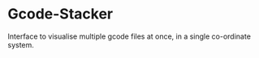 # Gcode-Stacker
Interface to visualise multiple gcode files at once, in a single co-ordinate system.
